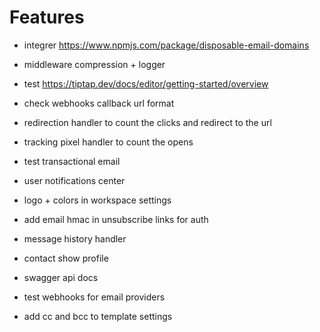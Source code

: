 # Features

- integrer https://www.npmjs.com/package/disposable-email-domains
- middleware compression + logger
- test https://tiptap.dev/docs/editor/getting-started/overview

- check webhooks callback url format
- redirection handler to count the clicks and redirect to the url
- tracking pixel handler to count the opens
- test transactional email
- user notifications center
- logo + colors in workspace settings
- add email hmac in unsubscribe links for auth
- message history handler
- contact show profile
- swagger api docs
- test webhooks for email providers
- add cc and bcc to template settings
